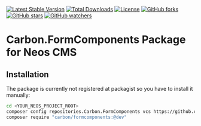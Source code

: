 [![Latest Stable Version](https://poser.pugx.org/carbon/formcomponents/v/stable)](https://packagist.org/packages/carbon/formcomponents)
[![Total Downloads](https://poser.pugx.org/carbon/formcomponents/downloads)](https://packagist.org/packages/carbon/formcomponents)
[![License](https://poser.pugx.org/carbon/formcomponents/license)](LICENSE)
[![GitHub forks](https://img.shields.io/github/forks/CarbonPackages/Carbon.FormComponents.svg?style=social&label=Fork)](https://github.com/CarbonPackages/Carbon.FormComponents/fork)
[![GitHub stars](https://img.shields.io/github/stars/CarbonPackages/Carbon.FormComponents.svg?style=social&label=Stars)](https://github.com/CarbonPackages/Carbon.FormComponents/stargazers)
[![GitHub watchers](https://img.shields.io/github/watchers/CarbonPackages/Carbon.FormComponents.svg?style=social&label=Watch)](https://github.com/CarbonPackages/Carbon.FormComponents/subscription)

# Carbon.FormComponents Package for Neos CMS

## Installation

The package is currently not registered at packagist so you have to install it manually:

```bash
cd <YOUR_NEOS_PROJECT_ROOT>
composer config repositories.Carbon.FormComponents vcs https://github.com/CarbonPackages/Carbon.FormComponents
composer require "carbon/formcomponents:@dev"
```
